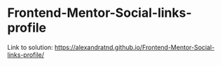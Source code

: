 # Frontend-Mentor-Social-links-profile

Link to solution: https://alexandratnd.github.io/Frontend-Mentor-Social-links-profile/
